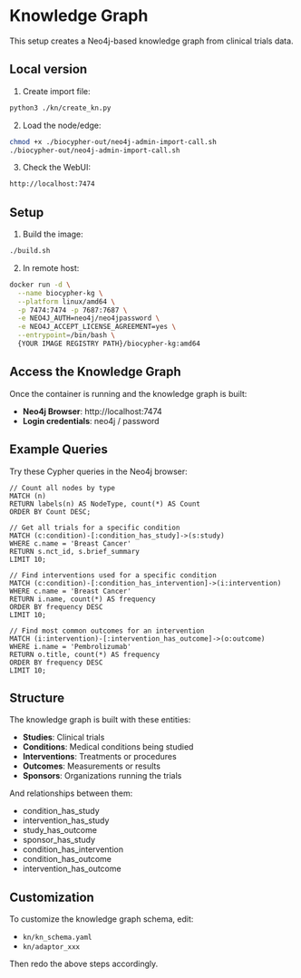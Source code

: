 # Knowledge Graph

This setup creates a Neo4j-based knowledge graph from clinical trials data.

## Local version

1. Create import file:

```bash
python3 ./kn/create_kn.py
```

2. Load the node/edge:
```bash
chmod +x ./biocypher-out/neo4j-admin-import-call.sh
./biocypher-out/neo4j-admin-import-call.sh
```

3. Check the WebUI:
```bash
http://localhost:7474
```


## Setup

1. Build the image:

```bash
./build.sh
```

2. In remote host:

```bash
docker run -d \
  --name biocypher-kg \
  --platform linux/amd64 \
  -p 7474:7474 -p 7687:7687 \
  -e NEO4J_AUTH=neo4j/neo4jpassword \
  -e NEO4J_ACCEPT_LICENSE_AGREEMENT=yes \
  --entrypoint=/bin/bash \
  {YOUR IMAGE REGISTRY PATH}/biocypher-kg:amd64 

```

## Access the Knowledge Graph

Once the container is running and the knowledge graph is built:

- **Neo4j Browser**: http://localhost:7474
- **Login credentials**: neo4j / password

## Example Queries

Try these Cypher queries in the Neo4j browser:

```cypher
// Count all nodes by type
MATCH (n) 
RETURN labels(n) AS NodeType, count(*) AS Count 
ORDER BY Count DESC;

// Get all trials for a specific condition
MATCH (c:condition)-[:condition_has_study]->(s:study) 
WHERE c.name = 'Breast Cancer'
RETURN s.nct_id, s.brief_summary 
LIMIT 10;

// Find interventions used for a specific condition
MATCH (c:condition)-[:condition_has_intervention]->(i:intervention)
WHERE c.name = 'Breast Cancer' 
RETURN i.name, count(*) AS frequency
ORDER BY frequency DESC
LIMIT 10;

// Find most common outcomes for an intervention
MATCH (i:intervention)-[:intervention_has_outcome]->(o:outcome)
WHERE i.name = 'Pembrolizumab'
RETURN o.title, count(*) AS frequency
ORDER BY frequency DESC
LIMIT 10;
```

## Structure

The knowledge graph is built with these entities:

- **Studies**: Clinical trials
- **Conditions**: Medical conditions being studied
- **Interventions**: Treatments or procedures
- **Outcomes**: Measurements or results
- **Sponsors**: Organizations running the trials

And relationships between them:

- condition_has_study
- intervention_has_study
- study_has_outcome
- sponsor_has_study
- condition_has_intervention
- condition_has_outcome
- intervention_has_outcome

## Customization

To customize the knowledge graph schema, edit:
- `kn/kn_schema.yaml`
- `kn/adaptor_xxx`

Then redo the above steps accordingly.